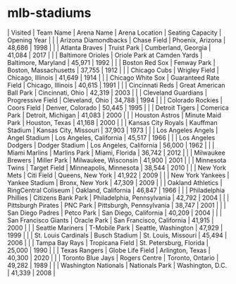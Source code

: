 # mlb-stadiums

| Visited | Team Name	| Arena Name	| Arena Location	| Seating Capacity	| Opening Year | 
| | Arizona Diamondbacks | Chase Field | Phoenix, Arizona | 48,686 | 1998 | 
| | Atlanta Braves | Truist Park | Cumberland, Georgia | 41,084 | 2017 | 
| | Baltimore Orioles | Oriole Park at Camden Yards | Baltimore, Maryland | 45,971 | 1992 | 
| | Boston Red Sox | Fenway Park | Boston, Massachusetts | 37,755 | 1912 |
| | Chicago Cubs | Wrigley Field | Chicago, Illinois | 41,649 | 1914 |
| | Chicago White Sox | Guaranteed Rate Field | Chicago, Illinois | 40,615 | 1991 |
| | Cincinnati Reds | Great American Ball Park | Cincinnati, Ohio | 42,319 | 2003 |
| | Cleveland Guardians | Progressive Field | Cleveland, Ohio | 34,788 | 1994 |
| | Colorado Rockies | Coors Field | Denver, Colorado | 50,445 | 1995 |
| | Detroit Tigers | Comerica Park | Detroit, Michigan | 41,083 | 2000 |
| | Houston Astros | Minute Maid Park | Houston, Texas | 41,168 | 2000 |
| | Kansas City Royals | Kauffman Stadium | Kansas City, Missouri | 37,903 | 1973 |
| | Los Angeles Angels | Angel Stadium | Los Angeles, California | 45,517 | 1966 |
| | Los Angeles Dodgers | Dodger Stadium | Los Angeles, California | 56,000 | 1962 |
| | Miami Marlins | Marlins Park | Miami, Florida | 36,742 | 2012 |
| | Milwaukee Brewers | Miller Park | Milwaukee, Wisconsin | 41,900 | 2001 |
| | Minnesota Twins | Target Field | Minneapolis, Minnesota | 38,544 | 2010 |
| | New York Mets | Citi Field | Queens, New York | 41,922 | 2009 |
| | New York Yankees | Yankee Stadium | Bronx, New York | 47,309 | 2009 |
| | Oakland Athletics | RingCentral Coliseum | Oakland, California | 46,847 | 1966 |
| | Philadelphia Phillies | Citizens Bank Park | Philadelphia, Pennsylvania | 42,792 | 2004 |
| | Pittsburgh Pirates | PNC Park | Pittsburgh, Pennsylvania | 38,747 | 2001 |
| | San Diego Padres | Petco Park | San Diego, California | 40,209 | 2004 |
| | San Francisco Giants | Oracle Park | San Francisco, California | 41,915 | 2000 |
| | Seattle Mariners | T-Mobile Park | Seattle, Washington | 47,929 | 1999 |
| | St. Louis Cardinals | Busch Stadium | St. Louis, Missouri | 45,494 | 2006 |
| | Tampa Bay Rays | Tropicana Field | St. Petersburg, Florida | 25,000 | 1990 |
| | Texas Rangers | Globe Life Field | Arlington, Texas | 40,300 | 2020 |
| | Toronto Blue Jays | Rogers Centre | Toronto, Ontario | 49,282 | 1989 |
| | Washington Nationals | Nationals Park | Washington, D.C. | 41,339 | 2008 |
